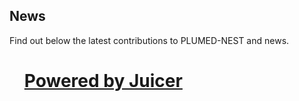 News
-----------------------------

Find out below the latest contributions to PLUMED-NEST and news.

<script src="https://assets.juicer.io/embed.js" type="text/javascript"></script>
<link href="https://assets.juicer.io/embed.css" media="all" rel="stylesheet" type="text/css" />
<ul class="juicer-feed" data-feed-id="plumednest"><h1 class="referral"><a href="https://www.juicer.io">Powered by Juicer</a></h1></ul>

